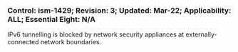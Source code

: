 ### Control: ism-1429; Revision: 3; Updated: Mar-22; Applicability: ALL; Essential Eight: N/A
<p>IPv6 tunnelling is blocked by network security appliances at externally-connected network boundaries.</p>